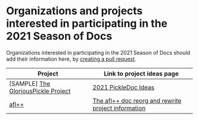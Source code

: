 # Organizations and projects interested in participating in the 2021 Season of Docs

Organizations interested in participating in the 2021 Season of Docs should add their information here, by [creating a pull request](https://docs.github.com/en/github/collaborating-with-issues-and-pull-requests/creating-a-pull-request).

Project | Link to project ideas page 
------- | ---------------------------
[SAMPLE] [The GloriousPickle Project](https://example.com) | [2021 PickleDoc Ideas](https://example.com) 
[afl++](https://github.com/AFLplusplus/AFLplusplus) | [The afl++ doc reorg and rewrite project information](https://github.com/AFLplusplus/AFLplusplus/blob/stable/docs/docs.md)
